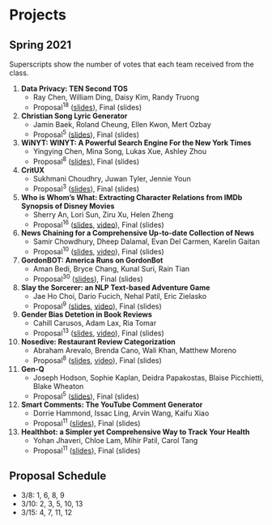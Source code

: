 # Projects

## Spring 2021

Superscripts show the number of votes that each team received from the class.

1. **Data Privacy: TEN Second TOS**
   * Ray Chen, William Ding, Daisy Kim, Randy Truong
   * Proposal<sup>18</sup> ([slides](https://drive.google.com/file/d/1XgUO0t3C2LxreDqDwLWXuG82WdlogBvf/view?usp=sharin)), Final (slides)
1. **Christian Song Lyric Generator**
   * Jamin Baek, Roland Cheung, Ellen Kwon, Mert Ozbay
   * Proposal<sup>5</sup> ([slides](https://drive.google.com/file/d/1lRs0OthPLcino_kcDfuvlAUzJtp4CWdO/view?usp=sharing)), Final (slides)
1. **WiNYT: WINYT: A Powerful Search Engine For the New York Times**
   * Yingying Chen, Mina Song, Lukas Xue, Ashley Zhou
   * Proposal<sup>8</sup> ([slides](https://drive.google.com/file/d/1d3ev1N7msC3B1NUnakwjpAVkpLisKevs/view?usp=sharing)), Final (slides)
1. **CritUX**
   * Sukhmani Choudhry, Juwan Tyler, Jennie Youn
   * Proposal<sup>3</sup> ([slides](https://drive.google.com/file/d/1IOCopVEVYJ6KlJ1NuB6kvE50uYHtj8Ei/view?usp=sharing)), Final (slides)    
1. **Who is Whom’s What: Extracting Character Relations from IMDb Synopsis of Disney Movies**
   * Sherry An, Lori Sun, Ziru Xu, Helen Zheng
   * Proposal<sup>16</sup> ([slides](https://drive.google.com/file/d/1hkL5R_nMzJxPmFoaso_6wUJjusrAiEa5/view?usp=sharing), [video](https://drive.google.com/file/d/1bzwSkJRV9V015dWtfIEo5gnOI4zg-Kwv/view?usp=sharing)), Final (slides)
1. **News Chaining for a Comprehensive Up-to-date Collection of News**
   * Samir Chowdhury, Dheep Dalamal, Evan Del Carmen, Karelin Gaitan
   * Proposal<sup>10</sup> ([slides](https://drive.google.com/file/d/1UxQikSbvtjCegVHEKEYzUQ_-swKXrmx5/view?usp=sharing), [video](https://drive.google.com/file/d/1ndHXp_PF0hWfJtphqzIDDIGiizqDQatx/view?usp=sharing)), Final (slides)
1. **GordonBOT: America Runs on GordonBot**
   * Aman Bedi, Bryce Chang, Kunal Suri, Rain Tian
   * Proposal<sup>30</sup> ([slides](https://drive.google.com/file/d/1HRKEMHENvK2J_GT5M5fgd9ZrtNXtnXW6/view?usp=sharing)), Final (slides)
1. **Slay the Sorcerer: an NLP Text-based Adventure Game**
   * Jae Ho Choi, Dario Fucich, Nehal Patil, Eric Zielasko
   * Proposal<sup>9</sup> ([slides](https://drive.google.com/file/d/1cef6Q707K9RCvph06e4kBqxccqcVu6Ks/view?usp=sharing), [video](https://drive.google.com/file/d/1B7en6YVsAzGDMhflXdh8wymSZ8WlUvWQ/view?usp=sharing)), Final (slides)
1. **Gender Bias Detetion in Book Reviews**
   * Cahill Carusos, Adam Lax, Ria Tomar
   * Proposal<sup>13</sup> ([slides](https://drive.google.com/file/d/19IYEXIdAZEHfzsRVecJr6Zyz2CuOcxEC/view?usp=sharing), [video](https://drive.google.com/file/d/1effMOZc77OhIGH8sHqMXv1VogKyuJkTT/view?usp=sharing)), Final (slides)
1. **Nosedive: Restaurant Review Categorization**
   * Abraham Arevalo, Brenda Cano, Wali Khan, Matthew Moreno
   * Proposal<sup>8</sup> ([slides](https://drive.google.com/file/d/190sJk9RF9AJbRJ8FY7KhqfTSkQ9ThkmG/view?usp=sharing), [video](https://drive.google.com/file/d/1Y7WukqCNVnfWNFsjp5RrjnoEy6Yn6Dgv/view?usp=sharing)), Final (slides)
1. **Gen-Q**
   * Joseph Hodson, Sophie Kaplan, Deidra Papakostas, Blaise Picchietti, Blake Wheaton
   * Proposal<sup>5</sup> ([slides](https://drive.google.com/file/d/1RXyY_rgVVwzwHKsfsgYZWowwrEKkZS2t/view?usp=sharing)), Final (slides)
1. **Smart Comments: The YouTube Comment Generator** 
   * Dorrie Hammond, Issac Ling, Arvin Wang, Kaifu Xiao
   * Proposal<sup>11</sup> ([slides](https://drive.google.com/file/d/1cUqHsd7kJhyedPoroIWvQkF_Xh8RXFDC/view?usp=sharing)), Final (slides)
1. **Healthbot: a Simpler yet Comprehensive Way to Track Your Health**
   * Yohan Jhaveri, Chloe Lam, Mihir Patil, Carol Tang
   * Proposal<sup>11</sup> ([slides](https://drive.google.com/file/d/11MilvTIRl13QZetkqsjEV1gdymk2fO1i/view?usp=sharing)), Final (slides)

## Proposal Schedule

* 3/8: 1, 6, 8, 9
* 3/10: 2, 3, 5, 10, 13
* 3/15: 4, 7, 11, 12

<!--
## Ideas

* Given one or more named entities, list the most relevant events in time order using the [NYTimes APIs](https://developer.nytimes.com/get-started).
* Given a situation in text, find the most relevant qutoes from the [Wise Quotes](https://canvas.emory.edu/courses/83264/files/5410197/download?download_frd=1).
* Given one or more events, find the most relevant stories from the [Aesop's Fables](https://canvas.emory.edu/courses/83264/files/5410213/download?download_frd=1).
-->